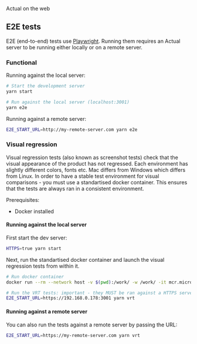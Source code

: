 Actual on the web

## E2E tests

E2E (end-to-end) tests use [Playwright](https://playwright.dev/). Running them requires an Actual server to be running either locally or on a remote server.

### Functional

Running against the local server:

```sh
# Start the development server
yarn start

# Run against the local server (localhost:3001)
yarn e2e
```

Running against a remote server:

```sh
E2E_START_URL=http://my-remote-server.com yarn e2e
```

### Visual regression

Visual regression tests (also known as screenshot tests) check that the visual appearance of the product has not regressed. Each environment has slightly different colors, fonts etc. Mac differs from Windows which differs from Linux. In order to have a stable test environment for visual comparisons - you must use a standartised docker container. This ensures that the tests are always ran in a consistent environment.

Prerequisites:

- Docker installed

#### Running against the local server

First start the dev server:

```sh
HTTPS=true yarn start
```

Next, run the standartised docker container and launch the visual regression tests from within it.

```sh
# Run docker container
docker run --rm --network host -v $(pwd):/work/ -w /work/ -it mcr.microsoft.com/playwright:v1.37.0-jammy /bin/bash

# Run the VRT tests: important - they MUST be ran against a HTTPS server
E2E_START_URL=https://192.168.0.178:3001 yarn vrt
```

#### Running against a remote server

You can also run the tests against a remote server by passing the URL:

```sh
E2E_START_URL=https://my-remote-server.com yarn vrt
```
